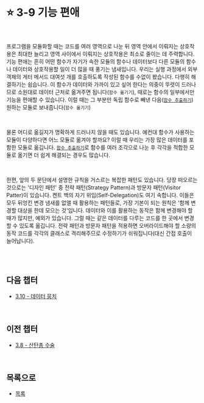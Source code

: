 # :star: 3-9 기능 편애

<br>

프로그램을 모듈화할 때는 코드를 여러 영역으로 나눈 뒤 영역 안에서 이뤄지는 상호작용은 최대한 늘리고 영역 사이에서 이뤄지는 상호작용은 최소로 줄이는 데 주력합니다. 기능 편애는 흔히 어떤 함수가 자기가 속한 모듈의 함수나 데이터보다 다른 모듈의 함수나 데이터와 상호작용할 일이 더 많을 때 풍기는 냄새입니다. 우리는 실행 과정에서 외부 객체의 게터 메서드 대여섯 개를 호출하도록 작성된 함수를 수없이 봤습니다. 다행히 해결하기는 쉽습니다. 이 함수가 데이터와 가까이 있고 싶어 한다는 의중이 뚜렷이 드러나므로 소원대로 데이터 근처로 옮겨주면 됩니다(`함수 옮기기`), 때로는 함수의 일부에서만 기능을 편애할 수 있습니다. 이럴 때는 그 부분만 독립 함수로 빼낸 다음([`함수 추출하기`](https://github.com/Esoolgnah/Summary_of_Refactoring_2nd_Edition/blob/main/Notes/06_기본적인_리팩터링/06_01_함수_추출하기.md)) 원하는 모듈로 보내줍니다(`함수 옮기기`)

<br>

물론 어디로 옮길지가 명확하게 드러나지 않을 때도 있습니다. 예컨대 함수가 사용하는 모듈이 다양하다면 어느 모듈로 옮겨야 할까요? 이럴 때 우리는 가장 많은 데이터를 포함한 모듈로 옮깁니다. [`함수 추출하기`](https://github.com/Esoolgnah/Summary_of_Refactoring_2nd_Edition/blob/main/Notes/06_기본적인_리팩터링/06_01_함수_추출하기.md)로 함수를 여러 조각으로 나눈 후 각각을 적합한 모듈로 옮기면 더 쉽게 해결되는 경우도 많습니다.

<br>

한편, 앞의 두 문단에서 설명한 규칙을 거스르는 복잡한 패턴도 있습니다. 당장 떠오르는 것으로는 '디자인 패턴' 중 전략 패턴(Strategy Pattern)과 방문자 패턴(Visitor Patter)이 있습니다. 켄트 백의 자기 위임(Self-Delegation)도 여기 속합니다. 이들은 모두 뒤엉킨 변경 냄새를 없앨 때 활용하는 패턴들로, 가장 기본이 되는 원칙은 '함께 변경할 대상을 한데 모으는 것'입니다. 데이터와 이를 활용하는 동작은 함께 변경해야 할 때가 많지만, 예외가 있습니다. 그럴 때는 같은 데이터를 다루는 코드를 한 곳에서 변경할 수 있도록 옮깁니다. 전략 패턴과 방문자 패턴을 적용하면 오버라이드해야 할 소량의 동작 코드를 각각의 클래스로 격리해주므로 수정하기가 쉬워집니다(대신 간접 호출이 늘어납니다).

<br>

<br>

## 다음 챕터

- [3.10 - 데이터 뭉치](https://github.com/Esoolgnah/Summary_of_Refactoring_2nd_Edition/blob/main/Notes/03_코드에서_나는_악취/03_10_데이터_뭉치.md)

<br>

## 이전 챕터

- [3.8 - 산탄총 수술](https://github.com/Esoolgnah/Summary_of_Refactoring_2nd_Edition/blob/main/Notes/03_코드에서_나는_악취/03_08_산탄총_수술.md)

<br>

## 목록으로

- [목록](https://github.com/Esoolgnah/Summary_of_Refactoring_2nd_Edition/blob/main/Notes/03_코드에서_나는_악취/03_00_코드에서_나는_악취.md)
